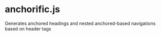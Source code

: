 anchorific.js
=============

Generates anchored headings and nested anchored-based navigations based on header tags
